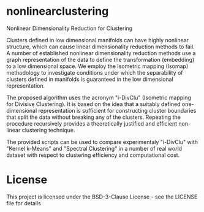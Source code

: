 # nonlinearclustering
Nonlinear Dimensionality Reduction for Clustering

Clusters defined in low dimensional manifolds can have highly nonlinear
structure, which can cause linear dimensionality reduction methods to fail. A
number of established nonlinear dimensionality reduction methods use a graph
representation of the data to define the transformation (embedding) to a low
dimensional space. We employ the Isometric mapping (Isomap) methodology
to investigate conditions under which the separability of clusters defined in
manifolds is guaranteed in the low dimensional representation.

The proposed algorithm uses the acronym "i-DivClu" (Isometric mapping for Divisive Clustering).
It is based on the idea that a suitably defined one-dimensional
representation is sufficient for constructing cluster boundaries that split the data
without breaking any of the clusters. Repeating the procedure recursively provides a
theoretically justified and efficient non-linear clustering technique.

The provided scripts can be used to compare experimentaly "i-DivClu" with "Kernel k-Means"
and "Spectral Clustering" in a number of real world dataset with respect to clustering efficiency and
computational cost.

# License
This project is licensed under the BSD-3-Clause License - see the LICENSE file for details
